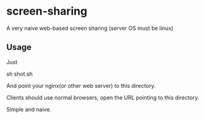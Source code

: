 screen-sharing
==============

A very naive web-based screen sharing (server OS must be linux)

Usage
-----
Just
    
  sh shot.sh
  
And point your nginx(or other web server) to this directory.

Clients should use normal browsers, open the URL pointing to this directory.



Simple and naive.
